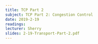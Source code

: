 ```yaml
---
title: TCP Part 2
subject: TCP Part 2: Congestion Control
date: 2019-2-19
readings:
lecturer: Sherry
slides: 2-19-Transport-Part-2.pdf
---
```

